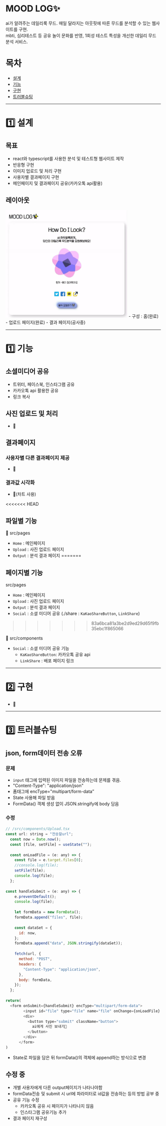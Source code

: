 # MOOD LOG✨

ai가 알려주는 데일리룩 무드. 매일 달라지는 아웃핏에 따른 무드를 분석할 수 있는 웹사이트를 구현.   
mbti, 심리테스트 등 공유 놀이 문화를 반영, 1회성 테스트 특성을 개선한 데일리 무드 분석 서비스.

# 목차

- [설계](#설계)
- [기능](#기능)
- [구현](#구현)
- [트러블슈팅](#트러블슈팅)

---

# 1️⃣ 설계

## 목표
- react와 typescript를 사용한 분석 및 테스트형 웹사이트 제작
- 반응형 구현
- 이미지 업로드 및 처리 구현
- 사용자별 결과페이지 구현
- 메인페이지 및 결과페이지 공유(카카오톡 api활용)

## 레이아웃
<img src="./public/images/layout_moodLog.gif" height="350">
- 구성 : 홈(완료) - 업로드 페이지(완료) - 결과 페이지(공사중)
  

---

# 1️⃣ 기능

## 소셜미디어 공유

- 트위터, 페이스북, 인스타그램 공유
- 카카오톡 api 활용한 공유
- 링크 복사

## 사진 업로드 및 처리

- 🌱

## 결과페이지
### 사용자별 다른 결과페이지 제공
- 🌱

### 결과값 시각화
- 🌱(차트 사용)

<<<<<<< HEAD
## 파일별 기능
📁 src/pages
- `Home` : 메인페이지
- `Upload` : 사진 업로드 페이지
- `Output` : 분석 결과 페이지
=======
## 페이지별 기능
src/pages
- `Home` : 메인페이지
- `Upload` : 사진 업로드 페이지
- `Output` : 분석 결과 페이지
- `Social` : 소셜 미디어 공유 (./share : `KaKaoShareButton`, `LinkShare`)
>>>>>>> 83a6bca81a3be2d9ed29d65f9fb35ebc1f865066

📁 src/components
- `Social` : 소셜 미디어 공유 기능
    - `KaKaoShareButton`: 카카오톡 공유 api
    - `LinkShare` : 배포 페이지 링크
---

# 2️⃣ 구현

- 🌱

---

# 3️⃣ 트러블슈팅

## json, form데이터 전송 오류
### 문제

- `input` 태그에 입력된 이미지 파일을 전송하는데 문제를 겪음.
- "Content-Type": "application/json"
- 폼태그에 encType="multipart/form-data”
- State 사용해 파일 받음
- FormData() 객체 생성 없이 JSON.stringify에 body 담음

### 수정

```js
// /src/components/Upload.tsx
const url: string = "전송할url";
  const now = Date.now();
  const [file, setFile] = useState("");

  const onLoadFile = (e: any) => {
    const file = e.target.files[0];
    //console.log(file);
    setFile(file);
    console.log(file);
  };

const handleSubmit = (e: any) => {
    e.preventDefault();
    console.log(file);

    let formData = new FormData();
    formData.append("files", file);

    const dataSet = {
      id: now,
    };
    formData.append("data", JSON.stringify(dataSet));

    fetch(url, {
      method: "POST",
      headers: {
        "Content-Type": "application/json",
      },
      body: formData,
    });
  };

return(
  <form onSubmit={handleSubmit} encType="multipart/form-data">
        <input id="file" type="file" name="file" onChange={onLoadFile} />
        <div>
          <button type="submit" className="button">
            ai에게 사진 보내기🤖
          </button>
        </div>
      </form>
)
```
- State로 파일을 담은 뒤 formData()의 객체에 append하는 방식으로 변경


## 수정 중
- 개별 사용자에게 다른 output페이지가 나타나야함
- formData전송 및 submit 시 url에 파라미터로 id값을 전송하는 등의 방법 공부 중
- 공유 기능 수정
    - 카카오톡 공유 시 페이지가 나타나지 않음
    - 인스타그램 공유기능 추가 
- 결과 페이지 재구성
